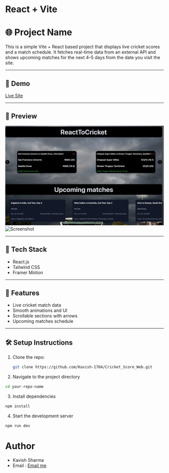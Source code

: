 # React + Vite

# 🌐 Project Name

This is a simple Vite + React based project that displays live cricket scores and a match schedule. It fetches real-time data from an external API and shows upcoming matches for the next 4–5 days from the date you visit the site. 

---

## 🚀 Demo

[Live Site](cricket-score-web.vercel.app)

---

## 📸 Preview

![Screenshot](./public/logos_cricket/WebiteSS.png)
![Screenshot](./logos_cricket/WebsiteSS2.png)


---

## 🔧 Tech Stack

- React.js
- Tailwind CSS
- Framer Motion

---

## 📁 Features

- Live cricket match data
- Smooth animations and UI
- Scrollable sections with arrows
- Upcoming matches schedule

---

## 🛠 Setup Instructions

1. Clone the repo:
   ```bash
   git clone https://github.com/Kavish-1704/Cricket_Score_Web.git
    ```
2.	Navigate to the project directory
```bash
cd your-repo-name
```
3.	Install dependencies
```bash
npm install 
```
4.	Start the development server 
```bash
npm run dev
```

# Author

- Kavish Sharma
- Email : [Email me](mailto:kavishsharma5656@gmail.com)
